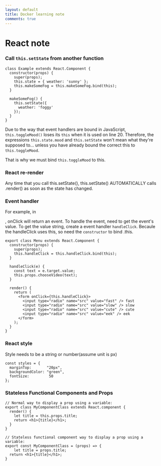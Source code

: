 ```yaml
---
layout: default
title: Docker learning note
comments: true
---
```


# React note

### Call `this.setState` from another function
```
class Example extends React.Component {
  constructor(props) {
    super(props);
    this.state = { weather: 'sunny' };
    this.makeSomeFog = this.makeSomeFog.bind(this);
  }

  makeSomeFog() {
    this.setState({
      weather: 'foggy'
    });
  }
}
```
Due to the way that event handlers are bound in JavaScript, `this.toggleMood()` loses its `this` when it is used on line 20. Therefore, the expressions `this.state.mood` and `this.setState` won't mean what they're supposed to... unless you have already bound the correct this to `this.toggleMood`.

That is why we must bind `this.toggleMood` to this.


### React re-render
Any time that you call this.setState(), this.setState() AUTOMATICALLY calls .render() as soon as the state has changed.


### Event handler
For example, in <form />, onClick will return an event. To handle the event, need to get the event's value. To get the value string, create a event handler `handleClick`. Becaule the handleClick uses this, so need the `constructor` to bind .this.
```
export class Menu extends React.Component {
  constructor(props) {
    super(props);
    this.handleClick = this.handleClick.bind(this);
  }

  handleClick(e) {
    const text = e.target.value;
    this.props.chooseVideo(text);
  }

  render() {
    return (
      <form onClick={this.handleClick}>
        <input type="radio" name="src" value="fast" /> fast
        <input type="radio" name="src" value="slow" /> slow
        <input type="radio" name="src" value="cute" /> cute
        <input type="radio" name="src" value="eek" /> eek
      </form>
    );
  }
}
```

### React style
Style needs to be a string or number(assume unit is px)
```
const styles = {
  marginTop:       "20px",
  backgroundColor: "green",
  fontSize:         50
};
```

### Stateless Functional Components and Props
```
// Normal way to display a prop using a variable:
export class MyComponentClass extends React.component {
  render() {
  	let title = this.props.title;
    return <h1>{title}</h1>;
  }
}

// Stateless functional component way to display a prop using a variable:
export const MyComponentClass = (props) => {
	let title = props.title;
  return <h1>{title}</h1>;
}
```
